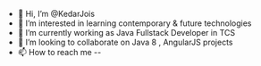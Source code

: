 - 👋 Hi, I’m @KedarJois
- 👀 I’m interested in learning contemporary & future technologies
- 🌱 I’m currently working as Java Fullstack Developer in TCS
- 💞️ I’m looking to collaborate on Java 8 , AngularJS projects
- 📫 How to reach me --

<!---
KedarJois/KedarJois is a ✨ special ✨ repository because its `README.md` (this file) appears on your GitHub profile.
You can click the Preview link to take a look at your changes.
--->
